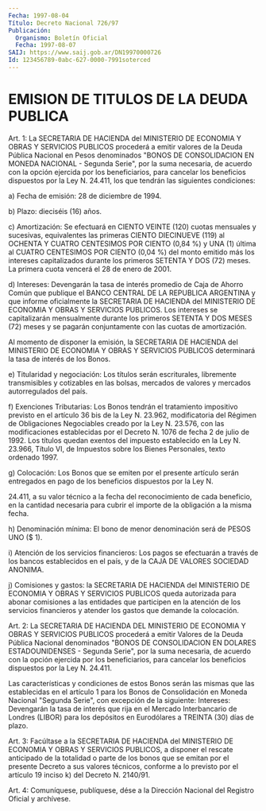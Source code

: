 ```yaml
---
Fecha: 1997-08-04
Título: Decreto Nacional 726/97
Publicación:
  Organismo: Boletín Oficial
  Fecha: 1997-08-07
SAIJ: https://www.saij.gob.ar/DN19970000726
Id: 123456789-0abc-627-0000-7991soterced
---
```

# EMISION DE TITULOS DE LA DEUDA PUBLICA

<a id="1"></a>
Art. 1: La SECRETARIA DE HACIENDA del MINISTERIO DE ECONOMIA Y OBRAS Y SERVICIOS PUBLICOS  procederá  a emitir valores de la Deuda Pública Nacional en Pesos denominados "BONOS  DE  CONSOLIDACION  EN MONEDA NACIONAL - Segunda Serie", por la suma necesaria, de acuerdo con  la  opción  ejercida  por los beneficiarios, para cancelar los beneficios dispuestos por la  Ley N. 24.411,  los  que tendrán las siguientes  condiciones:

a)  Fecha de emisión: 28 de diciembre  de 1994.

b) Plazo: dieciséis (16) años.

c)  Amortización:  Se  efectuará  en  CIENTO  VEINTE  (120)  cuotas mensuales y sucesivas, equivalentes  las primeras CIENTO DIECINUEVE (119) al OCHENTA Y CUATRO CENTESIMOS POR  CIENTO (0,84 %) y UNA (1) última al CUATRO CENTESIMOS POR CIENTO (0,04  %)  del monto emitido más los intereses capitalizados durante los primeros  SETENTA Y DOS (72)  meses.  La  primera  cuota  vencerá  el  28 de enero de  2001.

d)  Intereses: Devengarán la tasa de interés promedio  de  Caja  de Ahorro  Común  que  publique  el  BANCO  CENTRAL  DE  LA  REPUBLICA ARGENTINA y que informe oficialmente la SECRETARIA DE HACIENDA  del MINISTERIO  DE ECONOMIA Y OBRAS Y SERVICIOS PUBLICOS. Los intereses se capitalizarán  mensualmente  durante  los primeros SETENTA Y DOS MESES  (72)  meses y se pagarán conjuntamente  con  las  cuotas  de amortización.

Al momento de  disponer  la  emisión, la SECRETARIA DE HACIENDA del MINISTERIO DE ECONOMIA Y OBRAS  Y SERVICIOS PUBLICOS determinará la tasa de interés de los Bonos.

e)  Titularidad  y  negociación: Los  títulos  serán  escriturales, libremente transmisibles  y  cotizables  en las bolsas, mercados de valores y mercados autorregulados del país.

f)  Exenciones  Tributarias:  Los  Bonos  tendrán   el  tratamiento impositivo  previsto  en  el  artículo 36 bis de la Ley N. 23.962, modificatoria del Régimen de Obligaciones Negociables creado por la Ley N. 23.576, con las modificaciones  establecidas por el Decreto N. 1076 de fecha 2 de julio de 1992. Los títulos  quedan  exentos del impuesto establecido en la Ley N. 23.966, Título VI, de Impuestos sobre los Bienes Personales, texto ordenado 1997.

g) Colocación: Los Bonos que  se  emiten  por  el presente artículo serán entregados en pago de los beneficios dispuestos por la Ley N.

24.411,  a su valor técnico a la fecha del reconocimiento  de  cada beneficio,  en  la  cantidad necesaria para cubrir el importe de la obligación a la misma fecha.

h) Denominación mínima: El bono de menor denominación será de PESOS UNO ($ 1).

i) Atención de los servicios financieros: Los pagos se efectuarán a través de los bancos  establecidos  en  el  país,  y  de la CAJA DE VALORES SOCIEDAD ANONIMA.

j) Comisiones y gastos: la SECRETARIA DE HACIENDA del MINISTERIO DE ECONOMIA Y OBRAS Y SERVICIOS PUBLICOS queda autorizada  para abonar comisiones  a  las entidades que participen en la atención  de  los servicios  financieros    y  atender  los  gastos  que  demande  la colocación.

<a id="2"></a>
Art. 2: La SECRETARIA DE HACIENDA  DEL  MINISTERIO  DE  ECONOMIA Y OBRAS  Y SERVICIOS PUBLICOS procederá a emitir Valores de la  Deuda Pública  Nacional  denominados  "BONOS  DE CONSOLIDACION EN DOLARES ESTADOUNIDENSES - Segunda Serie", por la suma necesaria, de acuerdo con  la opción ejercida por los beneficiarios,  para  cancelar  los beneficios dispuestos por la Ley N. 24.411.

Las características  y  condiciones de estos Bonos serán las mismas que las establecidas en el artículo 1 para los Bonos de Consolidación en Moneda Nacional  "Segunda Serie", con excepción de la siguiente: Intereses: Devengarán  la tasa de interés que rija en el Mercado Interbancario de Londres (LIBOR)  para  los depósitos en Eurodólares a TREINTA (30) días de plazo.

<a id="3"></a>
Art.  3: Facúltase a la SECRETARIA DE HACIENDA del MINISTERIO  DE ECONOMIA Y  OBRAS  Y  SERVICIOS  PUBLICOS,  a  disponer  el rescate anticipado  de la totalidad o parte de los bonos que se emitan  por el presente Decreto  a sus valores técnicos, conforme a lo previsto por el artículo 19 inciso k) del Decreto N. 2140/91.

<a id="4"></a>
Art. 4: Comuníquese,  publíquese, dése a la Dirección Nacional del Registro Oficial y archívese.